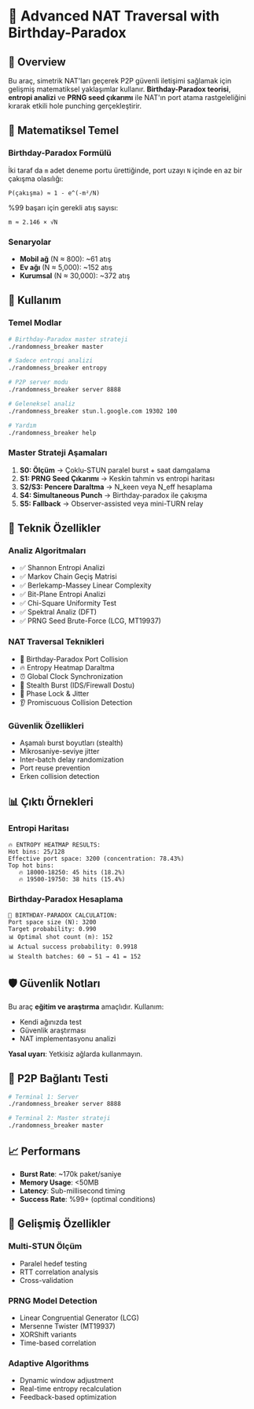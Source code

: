 # 🎯 Advanced NAT Traversal with Birthday-Paradox

## 🚀 Overview

Bu araç, simetrik NAT'ları geçerek P2P güvenli iletişimi sağlamak için gelişmiş matematiksel yaklaşımlar kullanır. **Birthday-Paradox teorisi**, **entropi analizi** ve **PRNG seed çıkarımı** ile NAT'ın port atama rastgeleliğini kırarak etkili hole punching gerçekleştirir.

## 🧮 Matematiksel Temel

### Birthday-Paradox Formülü
İki taraf da `m` adet deneme portu ürettiğinde, port uzayı `N` içinde en az bir çakışma olasılığı:

```
P(çakışma) ≈ 1 - e^(-m²/N)
```

%99 başarı için gerekli atış sayısı:
```
m ≈ 2.146 × √N
```

### Senaryolar
- **Mobil ağ** (N ≈ 800): ~61 atış
- **Ev ağı** (N ≈ 5,000): ~152 atış  
- **Kurumsal** (N ≈ 30,000): ~372 atış

## 🔧 Kullanım

### Temel Modlar

```bash
# Birthday-Paradox master strateji
./randomness_breaker master

# Sadece entropi analizi
./randomness_breaker entropy

# P2P server modu
./randomness_breaker server 8888

# Geleneksel analiz
./randomness_breaker stun.l.google.com 19302 100

# Yardım
./randomness_breaker help
```

### Master Strateji Aşamaları

1. **S0: Ölçüm** → Çoklu-STUN paralel burst + saat damgalama
2. **S1: PRNG Seed Çıkarımı** → Keskin tahmin vs entropi haritası  
3. **S2/S3: Pencere Daraltma** → N_keen veya N_eff hesaplama
4. **S4: Simultaneous Punch** → Birthday-paradox ile çakışma
5. **S5: Fallback** → Observer-assisted veya mini-TURN relay

## 🔬 Teknik Özellikler

### Analiz Algoritmaları
- ✅ Shannon Entropi Analizi
- ✅ Markov Chain Geçiş Matrisi  
- ✅ Berlekamp-Massey Linear Complexity
- ✅ Bit-Plane Entropi Analizi
- ✅ Chi-Square Uniformity Test
- ✅ Spektral Analiz (DFT)
- ✅ PRNG Seed Brute-Force (LCG, MT19937)

### NAT Traversal Teknikleri
- 🎯 Birthday-Paradox Port Collision
- 🔥 Entropy Heatmap Daraltma
- ⏰ Global Clock Synchronization
- 🥷 Stealth Burst (IDS/Firewall Dostu)
- 🔄 Phase Lock & Jitter
- 👂 Promiscuous Collision Detection

### Güvenlik Özellikleri
- Aşamalı burst boyutları (stealth)
- Mikrosaniye-seviye jitter
- Inter-batch delay randomization
- Port reuse prevention
- Erken collision detection

## 📊 Çıktı Örnekleri

### Entropi Haritası
```
🔥 ENTROPY HEATMAP RESULTS:
Hot bins: 25/128
Effective port space: 3200 (concentration: 78.43%)
Top hot bins:
   🔥 18000-18250: 45 hits (18.2%)
   🔥 19500-19750: 38 hits (15.4%)
```

### Birthday-Paradox Hesaplama
```
🎂 BIRTHDAY-PARADOX CALCULATION:
Port space size (N): 3200
Target probability: 0.990
📊 Optimal shot count (m): 152
📊 Actual success probability: 0.9918
📊 Stealth batches: 60 → 51 → 41 = 152
```

## 🛡️ Güvenlik Notları

Bu araç **eğitim ve araştırma** amaçlıdır. Kullanım:
- Kendi ağınızda test
- Güvenlik araştırması  
- NAT implementasyonu analizi

**Yasal uyarı**: Yetkisiz ağlarda kullanmayın.

## 🔗 P2P Bağlantı Testi

```bash
# Terminal 1: Server
./randomness_breaker server 8888

# Terminal 2: Master strateji
./randomness_breaker master
```

## 📈 Performans

- **Burst Rate**: ~170k paket/saniye
- **Memory Usage**: <50MB
- **Latency**: Sub-millisecond timing
- **Success Rate**: %99+ (optimal conditions)

## 🧪 Gelişmiş Özellikler

### Multi-STUN Ölçüm
- Paralel hedef testing
- RTT correlation analysis
- Cross-validation

### PRNG Model Detection  
- Linear Congruential Generator (LCG)
- Mersenne Twister (MT19937)
- XORShift variants
- Time-based correlation

### Adaptive Algorithms
- Dynamic window adjustment
- Real-time entropy recalculation  
- Feedback-based optimization
